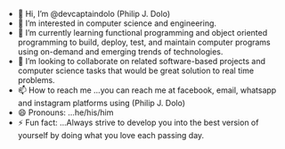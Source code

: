 - 👋 Hi, I’m @devcaptaindolo (Philip J. Dolo)
- 👀 I’m interested in computer science and engineering.
- 🌱 I’m currently learning functional programming and object oriented programming to build, deploy, test, and maintain computer programs using on-demand and emerging trends of technologies. 
- 💞️ I’m looking to collaborate on related software-based projects and computer science tasks that would be great solution to real time problems.
- 📫 How to reach me ...you can reach me at facebook, email, whatsapp and instagram platforms using (Philip J. Dolo)
- 😄 Pronouns: ...he/his/him
- ⚡ Fun fact: ...Always strive to develop you into the best version of yourself by doing what you love each passing day.

<!---
devcaptaindolo/devcaptaindolo is a ✨ special ✨ repository because its `README.md` (this file) appears on your GitHub profile.
You can click the Preview link to take a look at your changes.
--->
